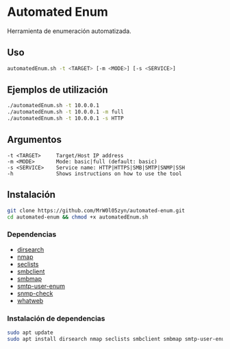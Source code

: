 # Automated Enum

Herramienta de enumeración automatizada.

## Uso

```bash
automatedEnum.sh -t <TARGET> [-m <MODE>] [-s <SERVICE>]
```

## Ejemplos de utilización

```bash
./automatedEnum.sh -t 10.0.0.1
./automatedEnum.sh -t 10.0.0.1 -m full
./automatedEnum.sh -t 10.0.0.1 -s HTTP
```

## Argumentos

```
-t <TARGET>     Target/Host IP address
-m <MODE>       Mode: basic|full (default: basic)
-s <SERVICE>    Service name: HTTP|HTTPS|SMB|SMTP|SNMP|SSH
-h              Shows instructions on how to use the tool
```

## Instalación

```bash
git clone https://github.com/MrW0l05zyn/automated-enum.git
cd automated-enum && chmod +x automatedEnum.sh
```

### Dependencias

+ [dirsearch](https://duckduckgo.com)
+ [nmap](https://nmap.org/)
+ [seclists](https://github.com/danielmiessler/SecLists)
+ [smbclient](https://www.samba.org/)
+ [smbmap](https://github.com/ShawnDEvans/smbmap)
+ [smtp-user-enum](http://pentestmonkey.net/tools/user-enumeration/smtp-user-enum)
+ [snmp-check](http://www.nothink.org/codes/snmpcheck/index.php)
+ [whatweb](https://morningstarsecurity.com/research/whatweb)

### Instalación de dependencias

```bash
sudo apt update
sudo apt install dirsearch nmap seclists smbclient smbmap smtp-user-enum snmp-check whatweb
```